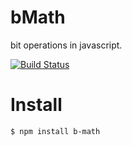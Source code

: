 # bMath

bit operations in javascript.

[![Build Status](https://travis-ci.org/qddegtya/bMath.js.svg?branch=master)](https://travis-ci.org/qddegtya/bMath.js)

# Install

```bash
$ npm install b-math
```
